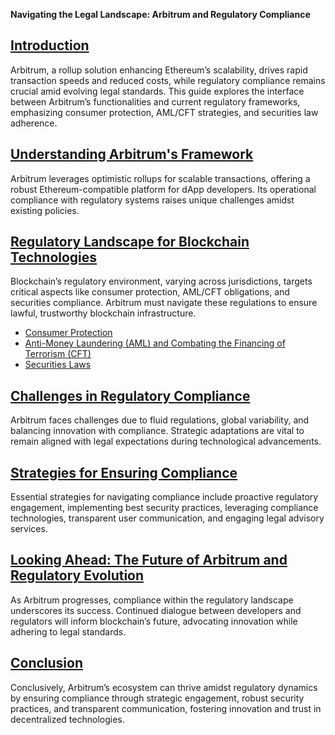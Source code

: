 **Navigating the Legal Landscape: Arbitrum and Regulatory Compliance**

## [Introduction](https://example.com/)

Arbitrum, a rollup solution enhancing Ethereum’s scalability, drives rapid transaction speeds and reduced costs, while regulatory compliance remains crucial amid evolving legal standards. This guide explores the interface between Arbitrum’s functionalities and current regulatory frameworks, emphasizing consumer protection, AML/CFT strategies, and securities law adherence.

## [Understanding Arbitrum's Framework](https://example.com/)

Arbitrum leverages optimistic rollups for scalable transactions, offering a robust Ethereum-compatible platform for dApp developers. Its operational compliance with regulatory systems raises unique challenges amidst existing policies.

## [Regulatory Landscape for Blockchain Technologies](https://example.com/)

Blockchain’s regulatory environment, varying across jurisdictions, targets critical aspects like consumer protection, AML/CFT obligations, and securities compliance. Arbitrum must navigate these regulations to ensure lawful, trustworthy blockchain infrastructure.

- [Consumer Protection](https://example.com/)
- [Anti-Money Laundering (AML) and Combating the Financing of Terrorism (CFT)](https://example.com/)
- [Securities Laws](https://example.com/)

## [Challenges in Regulatory Compliance](https://example.com/)

Arbitrum faces challenges due to fluid regulations, global variability, and balancing innovation with compliance. Strategic adaptations are vital to remain aligned with legal expectations during technological advancements.

## [Strategies for Ensuring Compliance](https://example.com/)

Essential strategies for navigating compliance include proactive regulatory engagement, implementing best security practices, leveraging compliance technologies, transparent user communication, and engaging legal advisory services.

## [Looking Ahead: The Future of Arbitrum and Regulatory Evolution](https://example.com/)

As Arbitrum progresses, compliance within the regulatory landscape underscores its success. Continued dialogue between developers and regulators will inform blockchain’s future, advocating innovation while adhering to legal standards.

## [Conclusion](https://example.com/)

Conclusively, Arbitrum’s ecosystem can thrive amidst regulatory dynamics by ensuring compliance through strategic engagement, robust security practices, and transparent communication, fostering innovation and trust in decentralized technologies.